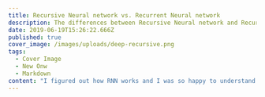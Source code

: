 ```yaml
---
title: Recursive Neural network vs. Recurrent Neural network
description: The differences between Recursive Neural network and Recurrent Neural network.
date: 2019-06-19T15:26:22.666Z
published: true
cover_image: /images/uploads/deep-recursive.png
tags:
  - Cover Image
  - New Onw
  - Markdown
content: "I figured out how RNN works and I was so happy to understand this kind of ANN till I faced the word of recursive Neural network and the question arose that what is differences between **Recursive Neural network** and **Recurrent Neural network.**\n\nNow I know what is the differences and why we should separate Recursive Neural network between Recurrent Neural network. In this post I am going to explain it simply.\n\nThe best way to explain **Recursive Neural network** architecture is, I think, to compare with other kinds of architectures, for example with RNNs:\n\n![](/images/uploads/text4155-1-.png)\n\n## **Recursive Neural network**\n\n is quite simple to see why it is called a Recursive Neural Network. Each parent node's children are simply a node similar to that node.\n\n Recursive neural networks comprise a class of architecture that can operate on structured input. They have been previously successfully applied to model compositionality in natural language using parse-tree-based structural representations. Even though these architectures are deep in structure, they lack the capacity for hierarchical representation that exists in conventional deep feed-forward networks as well as in recently investigated deep recurrent neural networks. In this work we introduce a new architecture — a deep recursive neural network (deep RNN) — constructed by stacking multiple recursive layers. We evaluate the proposed model on the task of fine-grained sentiment classification. Our results show that deep RNNs outperform associated shallow counterparts that employ the same number of parameters. Furthermore, our approach outperforms previous baselines on the sentiment analysis task, including a multiplicative RNN variant as well as the recently introduced paragraph vectors, achieving new state-of-the-art results. We provide exploratory analyses of the effect of multiple layers and show that they capture different aspects of compositionality in language. you can read [the full paper](http://www.cs.cornell.edu/~oirsoy/drsv.htm).\n\n![](/images/uploads/deep-recursive.png)\n\nIf you are interested to know more how you can implement Recurrent Neural Network , Go to [this page](https://www.experfy.com/training/courses/recurrent-and-recursive-networks) and start watching this tutorial.\n\n## **Recurrent Neural network**\n\nThe idea behind RNNs is to make use of sequential information. In a traditional neural network we assume that all inputs (and outputs) are independent of each other. But for many tasks that’s a very bad idea. If you want to predict the next word in a sentence you better know which words came before it. RNNs are called recurrent because they perform the same task for every element of a sequence, with the output being depended on the previous computations. Another way to think about RNNs is that they have a “memory” which captures information about what has been calculated so far. In theory RNNs can make use of information in arbitrarily long sequences, but in practice they are limited to looking back only a few steps (more on this later). Here is what a typical RNN looks like:\n\n![](/images/uploads/rnn.jpg)\n\nThe above diagram shows a RNN being unrolled (or unfolded) into a full network. By unrolling we simply mean that we write out the network for the complete sequence. For example, if the sequence we care about is a sentence of 5 words, the network would be unrolled into a 5-layer neural network, one layer for each word. The formulas that govern the computation happening in a RNN are as follows:\r\n\n* x_t is the input at time step t. For example, x_1 could be a one-hot vector corresponding to the second word of a sentence.\r\n* s_t is the hidden state at time step t. It’s the “memory” of the network. s_t is calculated based on the previous hidden state and the input at the current step: s_t=f(Ux\\_t + Ws\\_{t-1}). The function f usually is a nonlinearity such as tanh or ReLU.  s_{-1}, which is required to calculate the first hidden state, is typically initialized to all zeroes.\r\n* o_t is the output at step t. For example, if we wanted to predict the next word in a sentence it would be a vector of probabilities across our vocabulary. o_t = \\mathrm{softmax}(Vs_t).\r\n\nThere are a few things to note here:\r\n\nYou can think of the hidden state s_t as the memory of the network. s_t captures information about what happened in all the previous time steps. The output at step o_t is calculated solely based on the memory at time t. As briefly mentioned above, it’s a bit more complicated  in practice because s_t typically can’t capture information from too many time steps ago.\r\n\nUnlike a traditional deep neural network, which uses different parameters at each layer, a RNN shares the same parameters (U, V, W above) across all steps. This reflects the fact that we are performing the same task at each step, just with different inputs. This greatly reduces the total number of parameters we need to learn.\r\n\nThe above diagram has outputs at each time step, but depending on the task this may not be necessary. For example, when predicting the sentiment of a sentence we may only care about the final output, not the sentiment after each word. Similarly, we may not need inputs at each time step. The main feature of an RNN is its hidden state, which captures some information about a sequence.\n\n**Refrence:**\n\n1.http://www.cs.cornell.edu/~oirsoy/drsv.htm\n\n2.https://www.experfy.com/training/courses/recurrent-and-recursive-networks\n\n3.http://www.wildml.com/2015/09/recurrent-neural-networks-tutorial-part-1-introduction-to-rnns/"
---
```


